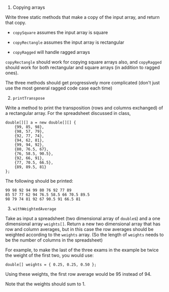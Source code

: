 1. Copying arrays

Write three static methods that make a copy of the input array, and return that copy.

* `copySquare` assumes the input array is square

* `copyRectangle` assumes the input array is rectangular

* `copyRagged` will handle ragged arrays

`copyRectangle` should work for copying square arrays also, and `copyRagged` should work for both rectangular and square arrays (in addition to ragged ones).

The three methods should get progressively more complicated (don't just use the most general ragged code case each time)

2. `printTranspose`

Write a method to print the transposition (rows and columns exchanged) of a rectangular array. For the spreadsheet discussed in class, 

```
double[][] a = new double[][] {
    {99, 85, 98},
    {98, 57, 79},
    {92, 77, 74},
    {94, 62, 81},
    {99, 94, 92},
    {80, 76.5, 67},
    {76, 58.5, 90.5},
    {92, 66, 91},
    {77, 70.5, 66.5},
    {89, 89.5, 81}
};
```

The following should be printed:
```
99 98 92 94 99 80 76 92 77 89
85 57 77 62 94 76.5 58.5 66 70.5 89.5
98 79 74 81 92 67 90.5 91 66.5 81
```

3. `withWeightedAverage`

Take as input a spreadsheet (two dimensional array of `double`s) and a one dimensional array `weights[]`. Return a new two dimensional array that has row and column averages, but in this case the row averages should be weighted according to the `weights` array. (So the length of `weights` needs to be the number of columns in the spreadsheet)

For example, to make the last of the three exams in the example be twice the weight of the first two, you would use:

```
double[] weights = { 0.25, 0.25, 0.50 };
```

Using these weights, the first row average would be 95 instead of 94.

Note that the weights should sum to 1.